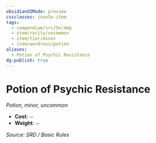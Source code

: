 ```yaml
---
obsidianUIMode: preview
cssclasses: json5e-item
tags:
  - compendium/src/5e/dmg
  - item/rarity/uncommon
  - item/tier/minor
  - item/wondrous/potion
aliases:
  - Potion of Psychic Resistance
dg-publish: true
---
```

# Potion of Psychic Resistance
*Potion, minor, uncommon*  

- **Cost**: ⏤
- **Weight**: ⏤

*Source: SRD / Basic Rules*